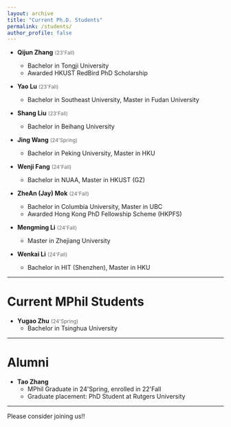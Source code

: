```yaml
---
layout: archive
title: "Current Ph.D. Students"
permalink: /students/
author_profile: false
---
```


* **Qijun Zhang**  <span style="color:DimGray; font-size:85%">(23'Fall)</span>
    * Bachelor in Tongji University
    * Awarded HKUST RedBird PhD Scholarship     

* **Yao Lu**  <span style="color:DimGray; font-size:85%">(23'Fall)</span>
    * Bachelor in Southeast University, Master in Fudan University

* **Shang Liu**  <span style="color:DimGray; font-size:85%">(23'Fall)</span>
    * Bachelor in Beihang University

* **Jing Wang** <span style="color:DimGray; font-size:85%">(24'Spring)</span>
    * Bachelor in Peking University, Master in HKU 

* **Wenji Fang**  <span style="color:DimGray; font-size:85%">(24'Fall)</span>
    * Bachelor in NUAA, Master in HKUST (GZ)   

* **ZheAn (Jay) Mok**  <span style="color:DimGray; font-size:85%">(24'Fall)</span>
    * Bachelor in Columbia University, Master in UBC   
    * Awarded Hong Kong PhD Fellowship Scheme (HKPFS)    

* **Mengming Li**  <span style="color:DimGray; font-size:85%">(24'Fall)</span>
    * Master in Zhejiang University

* **Wenkai Li**  <span style="color:DimGray; font-size:85%">(24'Fall)</span>
    * Bachelor in HIT (Shenzhen), Master in HKU   

----

Current MPhil Students  
======

* **Yugao Zhu** <span style="color:DimGray; font-size:85%">(24'Spring)</span>      
    * Bachelor in Tsinghua University

----

Alumni   
======
* **Tao Zhang**   
    * MPhil Graduate in 24'Spring, enrolled in 22'Fall        
    * Graduate placement: PhD Student at Rutgers University     

----

Please consider joining us!!



